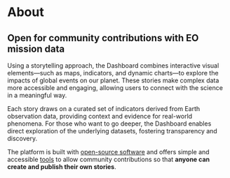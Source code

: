 # About 


## Open for community contributions with EO mission data

Using a storytelling approach, the Dashboard combines interactive visual elements—such as maps, indicators, and dynamic charts—to explore the impacts of global events on our planet. These stories make complex data more accessible and engaging, allowing users to connect with the science in a meaningful way.

Each story draws on a curated set of indicators derived from Earth observation data, providing context and evidence for real-world phenomena. For those who want to go deeper, the Dashboard enables direct exploration of the underlying datasets, fostering transparency and discovery.

The platform is built with [open-source software](https://eodash.org) and offers simple and accessible [tools](https://eox-a.github.io/EOxElements/?path=/story/elements-eox-storytelling--markdown-with-editor) to allow community contributions so that **anyone can create and publish their own stories**. 

